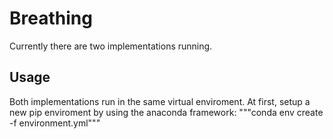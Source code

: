 # Breathing
Currently there are two implementations running.

## Usage
Both implementations run in the same virtual enviroment. 
At first, setup a new pip enviroment by using the anaconda framework:
"""conda env create -f environment.yml"""


